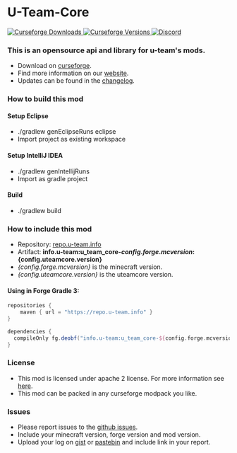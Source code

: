 # U-Team-Core

[
![Curseforge Downloads](http://cf.way2muchnoise.eu/u-team-core.svg)
![Curseforge Versions](http://cf.way2muchnoise.eu/versions/u-team-core.svg)
](https://www.curseforge.com/minecraft/mc-mods/u-team-core)
[
![Discord](https://img.shields.io/discord/297104769649213441?label=Discord)
](https://discordapp.com/invite/QXbWS36)

### This is an opensource api and library for u-team's mods.

- Download on [curseforge](https://www.curseforge.com/minecraft/mc-mods/u-team-core).  
- Find more information on our [website](https://u-team.info/mods/uteamcore).
- Updates can be found in the [changelog](CHANGELOG.md).

### How to build this mod

#### Setup Eclipse
- ./gradlew genEclipseRuns eclipse
- Import project as existing workspace

#### Setup IntelliJ IDEA
- ./gradlew genIntellijRuns
- Import as gradle project

#### Build
- ./gradlew build

### How to include this mod

- Repository: [repo.u-team.info](https://repo.u-team.info)
- Artifact: **info.u-team:u_team_core-${config.forge.mcversion}:${config.uteamcore.version}** 
- *{config.forge.mcversion}* is the minecraft version.
- *{config.uteamcore.version}* is the uteamcore version.

#### Using in Forge Gradle 3:
```gradle
repositories {
    maven { url = "https://repo.u-team.info" }
}

dependencies {
  compileOnly fg.deobf("info.u-team:u_team_core-${config.forge.mcversion}:${config.uteamcore.version}")
}
```

### License

- This mod is licensed under apache 2 license. For more information see [here](LICENSE).  
- This mod can be packed in any curseforge modpack you like.

### Issues

- Please report issues to the [github issues](../../issues).
- Include your minecraft version, forge version and mod version.
- Upload your log on [gist](https://gist.github.com) or [pastebin](https://pastebin.com) and include link in your report.
